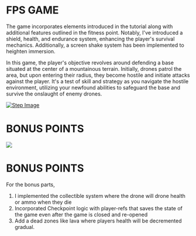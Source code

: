 # FPS GAME

The game incorporates elements introduced in the tutorial along with additional features outlined in the fitness point. Notably, I've introduced a shield, health, and endurance system, enhancing the player's survival mechanics. Additionally, a screen shake system has been implemented to heighten immersion.

In this game, the player's objective revolves around defending a base situated at the center of a mountainous terrain. Initially, drones patrol the area, but upon entering their radius, they become hostile and initiate attacks against the player. It's a test of skill and strategy as you navigate the hostile environment, utilizing your newfound abilities to safeguard the base and survive the onslaught of enemy drones.



[![Step Image](https://img.youtube.com/vi/OYFn26ghAkE/0.jpg)](https://www.youtube.com/watch?v=OYFn26ghAkE)




# BONUS POINTS
[![](https://markdown-videos-api.jorgenkh.no/youtube/{v=sYkvtzq72MY})](https://youtu.be/{v=sYkvtzq72MY})


# BONUS POINTS
For the bonus parts,

1. I implemented the collectible system where the drone will drone health or ammo when they die
2. Incorporated Checkpoint logic with player-refs that saves the state of the game even after the game is closed and re-opened
3. Add a dead zones like lava where players health will be decremented gradual.

